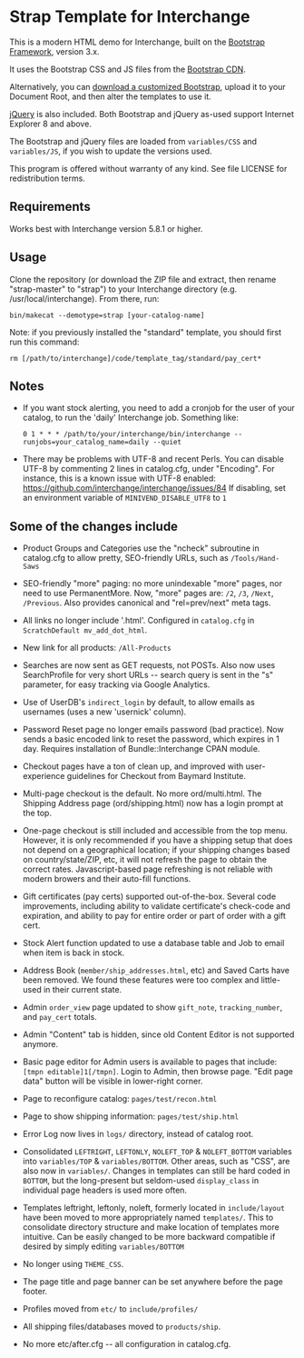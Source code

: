 # Strap Template for Interchange

This is a modern HTML demo for Interchange, built on the [Bootstrap Framework](http://getbootstrap.com/), version 3.x.

It uses the Bootstrap CSS and JS files from the [Bootstrap CDN](http://www.bootstrapcdn.com/).

Alternatively, you can [download a customized Bootstrap](http://getbootstrap.com/customize/), upload it to your
Document Root, and then alter the templates to use it.

[jQuery](https://jquery.com/) is also included. Both Bootstrap and
jQuery as-used support Internet Explorer 8 and above.

The Bootstrap and jQuery files are loaded from `variables/CSS` and
`variables/JS`, if you wish to update the versions used.

This program is offered without warranty of any kind. See file LICENSE
for redistribution terms.

## Requirements

Works best with Interchange version 5.8.1 or higher.

## Usage

Clone the repository (or download the ZIP file and extract, then rename
"strap-master" to "strap") to your Interchange directory (e.g.
/usr/local/interchange). From there, run:

  `bin/makecat --demotype=strap [your-catalog-name]`

Note: if you previously installed the "standard" template, you should
      first run this command:

  `rm [/path/to/interchange]/code/template_tag/standard/pay_cert*`

## Notes

* If you want stock alerting, you need to add a cronjob for the user of
  your catalog, to run the 'daily' Interchange job. Something like:

  `0 1 * * * /path/to/your/interchange/bin/interchange --runjobs=your_catalog_name=daily --quiet`

* There may be problems with UTF-8 and recent Perls. You can disable
  UTF-8 by commenting 2 lines in catalog.cfg, under "Encoding". For
  instance, this is a known issue with UTF-8 enabled:
  	https://github.com/interchange/interchange/issues/84
  If disabling, set an environment variable of `MINIVEND_DISABLE_UTF8` to `1`

## Some of the changes include

* Product Groups and Categories use the "ncheck" subroutine in
  catalog.cfg to allow pretty, SEO-friendly URLs, such as `/Tools/Hand-Saws`

* SEO-friendly "more" paging: no more unindexable "more" pages, nor need
  to use PermanentMore. Now, "more" pages are: `/2`, `/3`, `/Next`,
  `/Previous`. Also provides canonical and "rel=prev/next" meta tags.

* All links no longer include '.html'. Configured in `catalog.cfg` in
  `ScratchDefault mv_add_dot_html`.

* New link for all products: `/All-Products`

* Searches are now sent as GET requests, not POSTs. Also now uses
  SearchProfile for very short URLs -- search query is sent in the "s"
  parameter, for easy tracking via Google Analytics.

* Use of UserDB's `indirect_login` by default, to allow emails as
  usernames (uses a new 'usernick' column).

* Password Reset page no longer emails password (bad practice). Now
  sends a basic encoded link to reset the password, which expires in 1
  day. Requires installation of Bundle::Interchange CPAN module.

* Checkout pages have a ton of clean up, and improved with user-experience
  guidelines for Checkout from Baymard Institute. 

* Multi-page checkout is the default. No more ord/multi.html. The
  Shipping Address page (ord/shipping.html) now has a login prompt
  at the top.

* One-page checkout is still included and accessible from the top menu.
  However, it is only recommended if you have a shipping setup that does
  not depend on a geographical location; if your shipping changes
  based on country/state/ZIP, etc, it will not refresh the page to
  obtain the correct rates. Javascript-based page refreshing is not
  reliable with modern browers and their auto-fill functions.

* Gift certificates (pay certs) supported out-of-the-box. Several code
  improvements, including ability to validate certificate's check-code
  and expiration, and ability to pay for entire order or part of order
  with a gift cert.

* Stock Alert function updated to use a database table and Job to email
  when item is back in stock.

* Address Book (`member/ship_addresses.html`, etc) and Saved Carts have
  been removed. We found these features were too complex and little-used
  in their current state.

* Admin `order_view` page updated to show `gift_note`,
  `tracking_number`, and `pay_cert` totals.

* Admin "Content" tab is hidden, since old Content Editor is not
  supported anymore.

* Basic page editor for Admin users is available to pages that include:
  `[tmpn editable]1[/tmpn]`. Login to Admin, then browse page. "Edit page
  data" button will be visible in lower-right corner.

* Page to reconfigure catalog: `pages/test/recon.html`

* Page to show shipping information: `pages/test/ship.html`

* Error Log now lives in `logs/` directory, instead of catalog root.

* Consolidated `LEFTRIGHT`, `LEFTONLY`, `NOLEFT_TOP` & `NOLEFT_BOTTOM` variables into
  `variables/TOP` & `variables/BOTTOM`. Other areas, such as "CSS", are also now in
  `variables/`. Changes in templates can still be hard coded in `BOTTOM`,
  but the long-present but seldom-used `display_class` in individual
  page headers is used more often.

* Templates leftright, leftonly, noleft, formerly located in
  `include/layout` have been moved to more appropriately named
  `templates/`. This to consolidate directory structure and make
  location of templates more intuitive. Can be easily changed to be more
  backward compatible if desired by simply editing `variables/BOTTOM`

* No longer using `THEME_CSS`.

* The page title and page banner can be set anywhere before the
  page footer.

* Profiles moved from `etc/` to `include/profiles/`

* All shipping files/databases moved to `products/ship`.

* No more etc/after.cfg -- all configuration in catalog.cfg.
